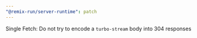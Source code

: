 ```yaml
---
"@remix-run/server-runtime": patch
---
```


Single Fetch: Do not try to encode a `turbo-stream` body into 304 responses
